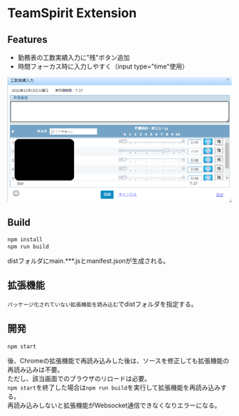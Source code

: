 # TeamSpirit Extension

## Features

- 勤務表の工数実績入力に"残"ボタン追加
- 時間フォーカス時に入力しやすく（input type="time"使用）

![工数実績入力](image/screen.png)

## Build

```
npm install
npm run build
```

distフォルダにmain.***.jsとmanifest.jsonが生成される。

## 拡張機能

`パッケージ化されていない拡張機能を読み込む`でdistフォルダを指定する。

## 開発

```
npm start
```
後、Chromeの拡張機能で再読み込みした後は、ソースを修正しても拡張機能の再読み込みは不要。  
ただし、該当画面でのブラウザのリロードは必要。  
`npm start`を終了した場合は`npm run build`を実行して拡張機能を再読み込みする。  
再読み込みしないと拡張機能がWebsocket通信できなくなりエラーになる。
